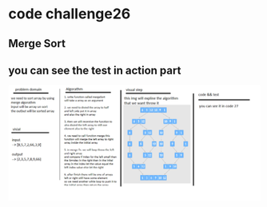 # code challenge26

## Merge Sort

## you can see the test in action part

![](../imges/code27.png)
